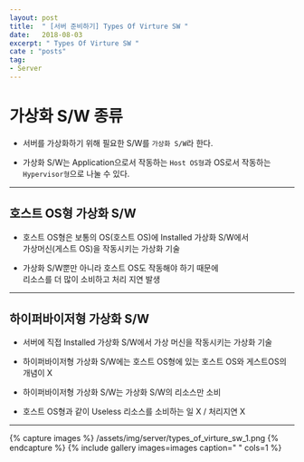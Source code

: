 ```yaml
---
layout: post
title:  " [서버 준비하기] Types Of Virture SW "
date:   2018-08-03
excerpt: " Types Of Virture SW "
cate : "posts"
tag:
- Server
---
```


# 가상화 S/W 종류

* 서버를 가상화하기 위해 필요한 S/W를 `가상화 S/W`라 한다.

* 가상화 S/W는 Application으로서 작동하는 `Host OS형`과 OS로서 작동하는 `Hypervisor형`으로 나눌 수 있다.

---

## 호스트 OS형 가상화 S/W

* 호스트 OS형은 보통의 OS(호스트 OS)에 Installed 가상화 S/W에서 <br> 가상머신(게스트 OS)을 작동시키는 가상화 기술

* 가상화 S/W뿐만 아니라 호스트 OS도 작동해야 하기 때문에 <br> 리소스를 더 많이 소비하고 처리 지연 발생


---

## 하이퍼바이저형 가상화 S/W

* 서버에 직접 Installed 가상화 S/W에서 가상 머신을 작동시키는 가상화 기술

* 하이퍼바이저형 가상화 S/W에는 호스트 OS형에 있는 호스트 OS와 게스트OS의 개념이 X

* 하이퍼바이저형 가상화 S/W는 가상화 S/W의 리소스만 소비

* 호스트 OS형과 같이 Useless 리소스를 소비하는 일 X / 처리지연 X

---


{% capture images %}
    /assets/img/server/types_of_virture_sw_1.png
{% endcapture %}
{% include gallery images=images caption=" " cols=1 %}

